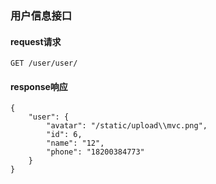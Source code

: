 
### 用户信息接口

#### request请求

 	GET /user/user/

#### response响应

    {
        "user": {
            "avatar": "/static/upload\\mvc.png",
            "id": 6,
            "name": "12",
            "phone": "18200384773"
        }
    }
